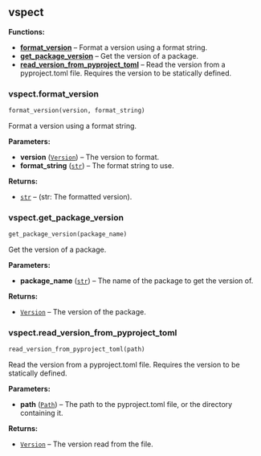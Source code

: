 ## vspect

**Functions:**

- [**format_version**](#vspect.format_version) – Format a version using a format string.
- [**get_package_version**](#vspect.get_package_version) – Get the version of a package.
- [**read_version_from_pyproject_toml**](#vspect.read_version_from_pyproject_toml) – Read the version from a pyproject.toml file. Requires the version to be statically defined.

### vspect.format_version

```python
format_version(version, format_string)
```

Format a version using a format string.

**Parameters:**

- **version** (<code>[Version](#packaging.version.Version)</code>) – The version to format.
- **format_string** (<code>[str](#str)</code>) – The format string to use.

**Returns:**

- <code>[str](#str)</code> – (str: The formatted version).

### vspect.get_package_version

```python
get_package_version(package_name)
```

Get the version of a package.

**Parameters:**

- **package_name** (<code>[str](#str)</code>) – The name of the package to get the version of.

**Returns:**

- <code>[Version](#packaging.version.Version)</code> – The version of the package.

### vspect.read_version_from_pyproject_toml

```python
read_version_from_pyproject_toml(path)
```

Read the version from a pyproject.toml file. Requires the version to be statically defined.

**Parameters:**

- **path** (<code>[Path](#pathlib.Path)</code>) – The path to the pyproject.toml file, or the directory containing it.

**Returns:**

- <code>[Version](#packaging.version.Version)</code> – The version read from the file.
